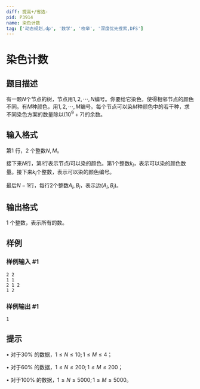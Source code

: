 ```yaml
---
diff: 提高+/省选-
pid: P3914
name: 染色计数
tag: ['动态规划,dp', '数学', '枚举', '深度优先搜索,DFS']
---
```

# 染色计数
## 题目描述

有一颗$N$个节点的树，节点用$1,2,\cdots,N$编号。你要给它染色，使得相邻节点的颜色不同。有$M$种颜色，用$1,2,\cdots,M$编号。每个节点可以染$M$种颜色中的若干种，求不同染色方案的数量除以($10^9 + 7$)的余数。

## 输入格式

第1 行，2 个整数$N,M$。

接下来$N$行，第$i$行表示节点$i$可以染的颜色。第1个整数$k_i$，表示可以染的颜色数量。接下来$k_i$个整数，表示可以染的颜色编号。

最后$N - 1$行，每行2个整数$A_i,B_i$，表示边$(A_i,B_i)$。

## 输出格式

1 个整数，表示所有的数。

## 样例

### 样例输入 #1
```
2 2
1 1
2 1 2
1 2
```
### 样例输出 #1
```
1
```
## 提示

• 对于30% 的数据，$1 \le N \le 10; 1 \le M \le 4$；

• 对于60% 的数据，$1 \le N \le 200; 1 \le M \le 200$；

• 对于100% 的数据，$1 \le N \le 5000; 1 \le M \le 5000$。

